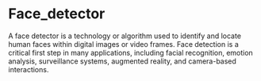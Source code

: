 # Face_detector
A face detector is a technology or algorithm used to identify and locate human faces within digital images or video frames. Face detection is a critical first step in many applications, including facial recognition, emotion analysis, surveillance systems, augmented reality, and camera-based interactions.
